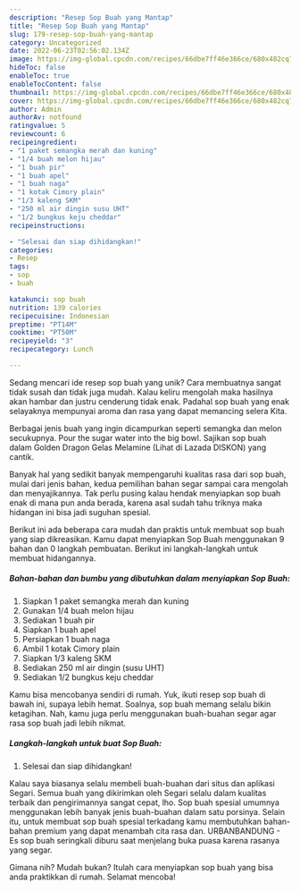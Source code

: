 ```yaml
---
description: "Resep Sop Buah yang Mantap"
title: "Resep Sop Buah yang Mantap"
slug: 179-resep-sop-buah-yang-mantap
category: Uncategorized
date: 2022-06-23T02:56:02.134Z
image: https://img-global.cpcdn.com/recipes/66dbe7ff46e366ce/680x482cq70/sop-buah-foto-resep-utama.jpg
hideToc: false
enableToc: true
enableTocContent: false
thumbnail: https://img-global.cpcdn.com/recipes/66dbe7ff46e366ce/680x482cq70/sop-buah-foto-resep-utama.jpg
cover: https://img-global.cpcdn.com/recipes/66dbe7ff46e366ce/680x482cq70/sop-buah-foto-resep-utama.jpg
author: Admin
authorAv: notfound
ratingvalue: 5
reviewcount: 6
recipeingredient:
- "1 paket semangka merah dan kuning"
- "1/4 buah melon hijau"
- "1 buah pir"
- "1 buah apel"
- "1 buah naga"
- "1 kotak Cimory plain"
- "1/3 kaleng SKM"
- "250 ml air dingin susu UHT"
- "1/2 bungkus keju cheddar"
recipeinstructions:

- "Selesai dan siap dihidangkan!"
categories:
- Resep
tags:
- sop
- buah

katakunci: sop buah 
nutrition: 139 calories
recipecuisine: Indonesian
preptime: "PT14M"
cooktime: "PT50M"
recipeyield: "3"
recipecategory: Lunch

---
```





Sedang mencari ide resep sop buah yang unik? Cara membuatnya sangat tidak susah dan tidak juga mudah. Kalau keliru mengolah maka hasilnya akan hambar dan justru cenderung tidak enak. Padahal sop buah yang enak selayaknya mempunyai aroma dan rasa yang dapat memancing selera Kita.





Berbagai jenis buah yang ingin dicampurkan seperti semangka dan melon secukupnya. Pour the sugar water into the big bowl. Sajikan sop buah dalam Golden Dragon Gelas Melamine (Lihat di Lazada DISKON) yang cantik.

Banyak hal yang sedikit banyak mempengaruhi kualitas rasa dari sop buah, mulai dari jenis bahan, kedua pemilihan bahan segar sampai cara mengolah dan menyajikannya. Tak perlu pusing kalau hendak menyiapkan sop buah enak di mana pun anda berada, karena asal sudah tahu triknya maka hidangan ini bisa jadi suguhan spesial.






Berikut ini ada beberapa cara mudah dan praktis untuk membuat sop buah yang siap dikreasikan. Kamu dapat menyiapkan Sop Buah menggunakan 9 bahan dan 0 langkah pembuatan. Berikut ini langkah-langkah untuk membuat hidangannya.

<!--inarticleads1-->

##### Bahan-bahan dan bumbu yang dibutuhkan dalam menyiapkan Sop Buah:

1. Siapkan 1 paket semangka merah dan kuning
1. Gunakan 1/4 buah melon hijau
1. Sediakan 1 buah pir
1. Siapkan 1 buah apel
1. Persiapkan 1 buah naga
1. Ambil 1 kotak Cimory plain
1. Siapkan 1/3 kaleng SKM
1. Sediakan 250 ml air dingin (susu UHT)
1. Sediakan 1/2 bungkus keju cheddar


Kamu bisa mencobanya sendiri di rumah. Yuk, ikuti resep sop buah di bawah ini, supaya lebih hemat. Soalnya, sop buah memang selalu bikin ketagihan. Nah, kamu juga perlu menggunakan buah-buahan segar agar rasa sop buah jadi lebih nikmat. 

<!--inarticleads2-->

##### Langkah-langkah untuk buat Sop Buah:


1. Selesai dan siap dihidangkan!

Kalau saya biasanya selalu membeli buah-buahan dari situs dan aplikasi Segari. Semua buah yang dikirimkan oleh Segari selalu dalam kualitas terbaik dan pengirimannya sangat cepat, lho. Sop buah spesial umumnya menggunakan lebih banyak jenis buah-buahan dalam satu porsinya. Selain itu, untuk membuat sop buah spesial terkadang kamu membutuhkan bahan-bahan premium yang dapat menambah cita rasa dan. URBANBANDUNG - Es sop buah seringkali diburu saat menjelang buka puasa karena rasanya yang segar. 

Gimana nih? Mudah bukan? Itulah cara menyiapkan sop buah yang bisa anda praktikkan di rumah. Selamat mencoba!
